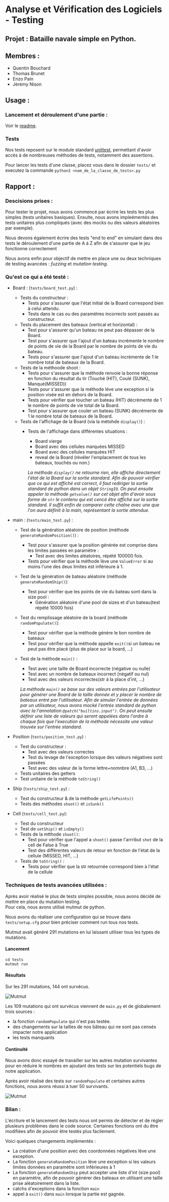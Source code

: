 # Analyse et Vérification des Logiciels - Testing

## Projet : Bataille navale simple en Python.

## Membres : 
- Quentin Bouchard
- Thomas Brunet
- Enzo Pain
- Jérémy Nison

## Usage : 

### Lancement et déroulement d'une partie : 
Voir le [readme](README.md).

### Tests
Nos tests reposent sur le module standard [unittest](https://docs.python.org/3/library/unittest.html), permettant d'avoir accès à de nombreuses méthodes de tests, notamment des assertions.

Pour lancer les tests d'une classe, placez vous dans le dossier `tests/` et executez la commande `python3 <nom_de_la_classe_de_tests>.py`

## Rapport :

### Descisions prises : 
Pour tester le projet, nous avons commencé par écrire les tests les plus simples (tests unitaires basiques). Ensuite, nous avons impleémentés des tests unitaires plus compliqués (avec des mocks ou des valeurs aléatoires par exemple).

Nous devons également écrire des tests "end to end" en simulant dans des tests le déroulement d'une partie de A à Z afin de s'assurer que le jeu fonctionne correctement

Nous avons enfin pour objectif de mettre en place une ou deux techniques de testing avancées : *fuzzing* et *mutation testing*.

### Qu'est ce qui a été testé : 
- Board : (`tests/board_test.py`) :
    - Tests du constructeur :
        - Tests pour s'assurer que l'état initial de la Board correspond bien à celui attendu.
        - Tests dans le cas ou des paramètres incorrects sont passés au constructeur.
    - Tests du placement des bateaux (vertical et horizontal) :
        - Test pour s'assurer qu'un bateau ne peut pas dépasser de la Board.
        - Test pour s'assurer que l'ajout d'un bateau incrémente le nombre de points de vie de la Board par le nombre de points de vie du bateau.
        - Tests pour s'assurer que l'ajout d'un bateau incrémente de 1 le nombre total de bateaux de la Board.
    - Tests de la méthoode shoot :
        - Tests pour s'assurer que la méthode renvoie la bonne réponse en fonction du résultat du tir (Touché (HIT), Coulé (SUNK), Manqué(MISSED))
        - Tests pour s'assurer que la méthode lève une exception si la position visée est en dehors de la Board.
        - Tests pour vérifier que toucher un bateau (HIT) décrémente de 1 le nombre de points de vie total de la Board.
        - Test pour s'assurer que couler un bateau (SUNK) décrémente de 1 le nombre total de bateaux de la Board.
    - Tests de l'affichage de la Board (via la métohde `display()`) :
        -  Tests de l'affichage dans différentes situations : 
            - Board vierge
            - Board avec des cellules marquées MISSED
            - Board avec des cellules marquées HIT
            - reveal de la Board (révéler l'emplacement de tous les bateaux, touchés ou non.)
        
            *La méthode `display()` ne retourne rien, elle affiche directement l'état de la Board sur la sortie standard. Afin de pouvoir vérifier que ce qui est affiché est correct, il faut rediriger la sortie standard de python dans un objet `StringIO`. On peut ensuite appeler la méthode `getvalue()` sur cet objet afin d'avoir sous forme de `str` le contenu qui est cencé être affiché sur la sortie standard. Il suffit enfin de comparer cette chaîne avec une que l'on aura définit à la main, représentant la sortie attendue.*

- main : (`tests/main_test.py`) :
    - Test de la génération aléatoire de position (méthode `generateRandomPosition()`) :
        - Test pour s'assurer que la position générée est comprise dans les limites passées en paramètre :
            - Test avec des limites aléatoires, répété 100000 fois.
        - Tests pour vérifier que la méthode lève une `ValueError` si au moins l'une des deux limites est inférieure à 1.
    - Test de la génération de bateau aléatoire (méthode `generateRandomShip()`): 
        - Test pour vérifier que les points de vie du bateau sont dans la size pool : 
            - Génération aléatoire d'une pool de sizes et d'un bateau(test répété 10000 fois)
    - Test du remplissage aléatoire de la board (méthode `randomPopulate()`):
        - Test pour vérifier que la méthode génère le bon nombre de bateaux
        - Test pour vérifier que la méthode appelle `exit()`si un bateau ne peut pas être placé (plus de place sur la board, ...)
    - Test de la méthode `main()` : 
        - Test avec une taille de Board incorrecte (négative ou nulle)
        - Test avec un nombre de bateaux incorrect (négatif ou nul)
        - Test avec des valeurs incorrectes(str à la place d'int, ...)

        *La méthode `main()` se base sur des valeurs entrées par l'utilisateur pour générer une Board de la taille donnée et y placer le nombre de bateaux entré par l'utilisateur. Afin de simuler l'entrée de données par un utilisateur, nous avons mocké l'entrée standard de python avec la l'annotation `@patch("builtins.input")`. On peut ensuite définir une liste de valeurs qui seront appelées dans l'ordre à chaque fois que l'execution de la méthode nécessite une valeur trouvée sur l'entrée standard.*

- Position (`tests/position_test.py`) :
    - Test du constructeur :
        - Test avec des valeurs correctes
        - Test du levage de l'exception lorsque des valeurs négatives sont passées
        - Test avec des valeur de la forme lettre+nomnbre (A1, B3, ...)
    - Tests unitaires des getters
    - Test unitaire de la méthode `toString()`

- Ship (`tests/ship_test.py`) :
    - Test du constructeur & de la méthode `getLifePoints()`
    - Tests des méthodes `shoot()` et `isSunk()`

- Cell (`tests/cell_test.py`):
    - Test du constructeur
    - Test de `setShip()` et `isEmpty()`
    - Tests de la mtthode `shoot()`:
        - Test pour vérifier que  l'appel a `shoot()` passe l'arrribut `shot` de la cell de False à True
        - Test des différentes valeurs de retour en fonction de l'état de la cellule (MISSED, HIT, ...)
    - Tests de `toString()` : 
        - Tests pour vérifier que la str retournée correspond bien à l'état de la cellule

### Techniques de tests avancées utilisées :

Après avoir réalisé le plus de tests simples possible, nous avons décidé de mettre en place du mutation testing.  
Pour cela, nous avons utilisé mutmut de python.

Nous avons du réaliser une configuration qui se trouve dans `tests/setup.cfg` pour bien préciser comment run tous nos tests.  

Mutmut avait généré 291 mutations en lui laissant utiliser tous les types de mutations.

#### Lancement

	cd tests
	mutmut run

#### Résultats

Sur les 291 mutations, 144 ont survécus.  

![Mutmut](mutmut.png)

Les 109 mutations qui ont survécus viennent de `main.py` et de globalement trois sources : 

- la fonction `randomPopulate` qui n'est pas testée.
- des changements sur la tailles de nos bâteau qui ne sont pas censés impacter notre application
- les tests manquants

#### Continuité

Nous avons donc essayé de travailler sur les autres mutation survivantes pour en réduire le nombres en ajoutant des tests sur les potentiels bugs de notre application.

Après avoir réalisé des tests sur `randomPopulate` et certaines autres fonctions, nous avons réussi à tuer 50 survivants.

![Mutmut](mutmut2.png)

### Bilan : 

L'écriture et le lancement des tests nous ont permis de détecter et de régler plusieurs problèmes dans le code source. Certaines fonctions ont du être modifiées afin de pouvoir être testés plus facilement.

Voici quelques changements implémentés : 

- La création d'une position avec des coordonnées négatives lève une exception.
- La fonction `generateRandomPosition` lève une exception si les valeurs limites données en paramètre sont inférieures à 1
- La fonction `generateRandomShip` peut accepter une liste d'int (size pool) en paramètre, afin de pouvoir générer des bateaux en utilisant une taille prise aléatoirement dans la liste.
- catchs d'exceptions dans la fonction `main`
- appel à `exit()` dans `main` lorsque la partie est gagnée.
